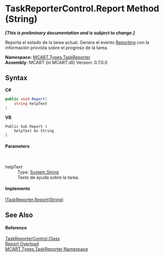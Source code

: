 # TaskReporterControl.Report Method (String)
 _**\[This is preliminary documentation and is subject to change.\]**_

Reporta el estado de la tarea actual. Genera el evento <a href="43063020-efbd-bf08-80ef-6c0040a848ef">Reporting</a> con la información provista sobre el progreso de la tarea.

**Namespace:**&nbsp;<a href="256f3901-18cb-eeca-835c-7de778822db3">MCART.Types.TaskReporter</a><br />**Assembly:**&nbsp;MCART (in MCART.dll) Version: 0.7.0.0

## Syntax

**C#**<br />
``` C#
public void Report(
	string helpText
)
```

**VB**<br />
``` VB
Public Sub Report ( 
	helpText As String
)
```


#### Parameters
&nbsp;<dl><dt>helpText</dt><dd>Type: <a href="http://msdn2.microsoft.com/es-es/library/s1wwdcbf" target="_blank">System.String</a><br />Texto de ayuda sobre la tarea.</dd></dl>

#### Implements
<a href="63d28867-68ba-a7a0-8317-8ad154e51e89">ITaskReporter.Report(String)</a><br />

## See Also


#### Reference
<a href="8772b8d4-cb78-6a2a-83e0-dd746f24cc98">TaskReporterControl Class</a><br /><a href="e4cffe4a-9d8d-03d6-2bfd-333c9d2688ef">Report Overload</a><br /><a href="256f3901-18cb-eeca-835c-7de778822db3">MCART.Types.TaskReporter Namespace</a><br />